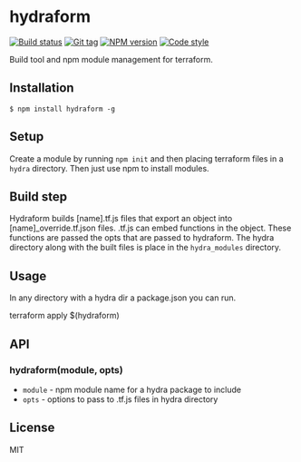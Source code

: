 
# hydraform

[![Build status][travis-image]][travis-url]
[![Git tag][git-image]][git-url]
[![NPM version][npm-image]][npm-url]
[![Code style][standard-image]][standard-url]

Build tool and npm module management for terraform.

## Installation

    $ npm install hydraform -g

## Setup

Create a module by running `npm init` and then placing terraform files in a `hydra` directory. Then just use npm to install modules.

## Build step

Hydraform builds [name].tf.js files that export an object into [name]_override.tf.json files. .tf.js can embed functions in the object. These functions are passed the opts that are passed to hydraform. The hydra directory along with the built files is place in the `hydra_modules` directory.


## Usage

In any directory with a hydra dir a package.json you can run.

terraform apply $(hydraform)

## API

### hydraform(module, opts)

- `module` - npm module name for a hydra package to include
- `opts` - options to pass to .tf.js files in hydra directory

## License

MIT

[travis-image]: https://img.shields.io/travis/joshrtay/hydraform.svg?style=flat-square
[travis-url]: https://travis-ci.org/joshrtay/hydraform
[git-image]: https://img.shields.io/github/tag/joshrtay/hydraform.svg?style=flat-square
[git-url]: https://github.com/joshrtay/hydraform
[standard-image]: https://img.shields.io/badge/code%20style-standard-brightgreen.svg?style=flat-square
[standard-url]: https://github.com/feross/standard
[npm-image]: https://img.shields.io/npm/v/hydraform.svg?style=flat-square
[npm-url]: https://npmjs.org/package/hydraform

